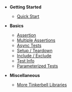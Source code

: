 
- **Getting Started**
  - [Quick Start](getting-started/quick-start.md)

- **Basics**
  - [Assertion](basics/assertion.md)
  - [Multiple Assertions](basics/multi-assertions.md)
  - [Async Tests](basics/async-tests.md)
  - [Setup / Teardown](basics/setup-teardown.md)
  - [Include / Exclude](basics/include-exclude.md)
  - [Test Info](basics/test-info.md)
  - [Parameterized Tests](basics/parameters.md)
  
- **Miscellaneous**
  - [More Tinkerbell Libraries](https://haxetink.github.io)
